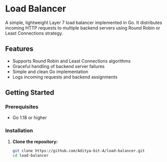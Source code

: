 # Load Balancer

A simple, lightweight Layer 7 load balancer implemented in Go. It distributes incoming HTTP requests to multiple backend servers using Round Robin or Least Connections strategy.

## Features

- Supports Round Robin and Least Connections algorithms
- Graceful handling of backend server failures
- Simple and clean Go implementation
- Logs incoming requests and backend assignments

## Getting Started

### Prerequisites

- Go 1.18 or higher

### Installation

1. **Clone the repository:**

   ```bash
   git clone https://github.com/Aditya-bit-A/load-balancer.git
   cd load-balancer
